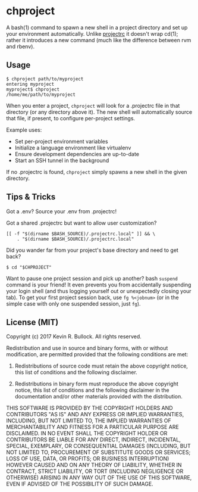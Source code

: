 # chproject

A bash(1) command to spawn a new shell in a project directory and set up
your environment automatically. Unlike [projectrc][] it doesn't wrap
cd(1); rather it introduces a new command (much like the difference
between rvm and rbenv).

[projectrc]: https://github.com/dukex/projectrc


## Usage

    $ chproject path/to/myproject
    entering myproject
    myproject$ chproject
    /home/me/path/to/myproject

When you enter a project, `chproject` will look for a .projectrc file in
that directory (or any directory above it). The new shell will
automatically source that file, if present, to configure per-project
settings.

Example uses:

* Set per-project environment variables
* Initialize a language environment like virtualenv
* Ensure development dependencies are up-to-date
* Start an SSH tunnel in the background

If no .projectrc is found, `chproject` simply spawns a new shell in the
given directory.


## Tips & Tricks

Got a .env? Source your .env from .projectrc!

Got a shared .projectrc but want to allow user customization?

    [[ -f "$(dirname $BASH_SOURCE)/.projectrc.local" ]] && \
        . "$(dirname $BASH_SOURCE)/.projectrc.local"

Did you wander far from your project's base directory and need to get back?

    $ cd "$CHPROJECT"

Want to pause one project session and pick up another? bash `suspend`
command is your friend! It even prevents you from accidentally
suspending your login shell (and thus logging yourself out or
unexpectedly closing your tab). To get your first project session back,
use `fg %<jobnum>` (or in the simple case with only one suspended
session, just `fg`).


## License (MIT)

Copyright (c) 2017 Kevin R. Bullock. All rights reserved.

Redistribution and use in source and binary forms, with or without
modification, are permitted provided that the following conditions are
met:

1. Redistributions of source code must retain the above copyright
   notice, this list of conditions and the following disclaimer.

2. Redistributions in binary form must reproduce the above copyright
   notice, this list of conditions and the following disclaimer in the
   documentation and/or other materials provided with the distribution.

THIS SOFTWARE IS PROVIDED BY THE COPYRIGHT HOLDERS AND CONTRIBUTORS "AS
IS" AND ANY EXPRESS OR IMPLIED WARRANTIES, INCLUDING, BUT NOT LIMITED
TO, THE IMPLIED WARRANTIES OF MERCHANTABILITY AND FITNESS FOR A
PARTICULAR PURPOSE ARE DISCLAIMED. IN NO EVENT SHALL THE COPYRIGHT
HOLDER OR CONTRIBUTORS BE LIABLE FOR ANY DIRECT, INDIRECT, INCIDENTAL,
SPECIAL, EXEMPLARY, OR CONSEQUENTIAL DAMAGES (INCLUDING, BUT NOT LIMITED
TO, PROCUREMENT OF SUBSTITUTE GOODS OR SERVICES; LOSS OF USE, DATA, OR
PROFITS; OR BUSINESS INTERRUPTION) HOWEVER CAUSED AND ON ANY THEORY OF
LIABILITY, WHETHER IN CONTRACT, STRICT LIABILITY, OR TORT (INCLUDING
NEGLIGENCE OR OTHERWISE) ARISING IN ANY WAY OUT OF THE USE OF THIS
SOFTWARE, EVEN IF ADVISED OF THE POSSIBILITY OF SUCH DAMAGE.
